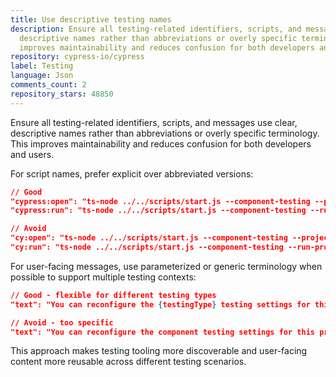```yaml
---
title: Use descriptive testing names
description: Ensure all testing-related identifiers, scripts, and messages use clear,
  descriptive names rather than abbreviations or overly specific terminology. This
  improves maintainability and reduces confusion for both developers and users.
repository: cypress-io/cypress
label: Testing
language: Json
comments_count: 2
repository_stars: 48850
---
```


Ensure all testing-related identifiers, scripts, and messages use clear, descriptive names rather than abbreviations or overly specific terminology. This improves maintainability and reduces confusion for both developers and users.

For script names, prefer explicit over abbreviated versions:
```json
// Good
"cypress:open": "ts-node ../../scripts/start.js --component-testing --project ${PWD}",
"cypress:run": "ts-node ../../scripts/start.js --component-testing --run-project ${PWD}",

// Avoid
"cy:open": "ts-node ../../scripts/start.js --component-testing --project ${PWD}",
"cy:run": "ts-node ../../scripts/start.js --component-testing --run-project ${PWD}",
```

For user-facing messages, use parameterized or generic terminology when possible to support multiple testing contexts:
```json
// Good - flexible for different testing types
"text": "You can reconfigure the {testingType} testing settings for this project if you're experiencing issues with your Cypress configuration."

// Avoid - too specific
"text": "You can reconfigure the component testing settings for this project if you're experiencing issues with your Cypress configuration."
```

This approach makes testing tooling more discoverable and user-facing content more reusable across different testing scenarios.
